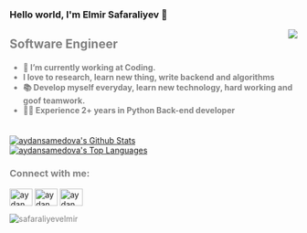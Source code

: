 ### Hello world, I'm Elmir Safaraliyev 👋

<img src="https://media.giphy.com/media/RbDKaczqWovIugyJmW/giphy.gif" align="right" >

<font align="left"  color="gray"><h2> Software Engineer </h2>




<h4 align="left"> 
 <ul>
<li>🔭 I’m currently working at Coding.</li>

 <li>I love to research, learn new thing, write backend and algorithms </li>
 <li>
📚 Develop myself everyday, learn new technology, hard working and goof teamwork.</li>
 <li>👨‍💻 Experience 2+ years in Python Back-end developer</li>

</ul>
</h4>
<font/>

 
 
 <br/>
    <a href="https://github.com/aydansamedova/github-readme-stats"><img alt="aydansamedova's Github Stats" src="https://github-readme-stats.vercel.app/api?username=safaraliyevelmir&show_icons=true&count_private=true&theme=tokyonight&hide_border=true" /></a>
    <br/>
  <a href="https://github.com/aydansamedova/github-readme-stats"><img alt="aydansamedova's Top Languages" src="https://github-readme-stats.vercel.app/api/top-langs/?username=safaraliyevelmir&langs_count=8&count_private=true&layout=compact&theme=tokyonight&hide_border=true" /></a>
  <br/>
 
 


 <h3 align="left">Connect with me:</h3>
<p align="left">
<a href="https://www.linkedin.com/in/elmirsafaraliyev/" target="blank"><img align="center" src="https://raw.githubusercontent.com/rahuldkjain/github-profile-readme-generator/master/src/images/icons/Social/linked-in-alt.svg" alt="aydan samedova" height="30" width="40" /></a>
<a href="https://www.facebook.com/elmir.safaraliyev.9" target="blank"><img align="center" src="https://raw.githubusercontent.com/rahuldkjain/github-profile-readme-generator/master/src/images/icons/Social/facebook.svg" alt="aydan samedova" height="30" width="40" /></a>
<a href="https://www.instagram.com/elmirsafaraliyev/?hl=en" target="blank"><img align="center" src="https://raw.githubusercontent.com/rahuldkjain/github-profile-readme-generator/master/src/images/icons/Social/instagram.svg" alt="aydanmad_" height="30" width="40" /></a>
</p>

<p><img align="center" src="https://github-readme-streak-stats.herokuapp.com/?user=safaraliyevelmir" alt="safaraliyevelmir" /></p>
